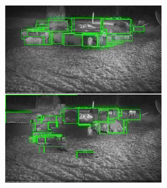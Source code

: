 ![20201125-174537-175542](in2/20201125/20201125-174537-175542_0_.jpg)
![20201125-175548-180552](in2/20201125/20201125-175548-180552_0_.jpg)
